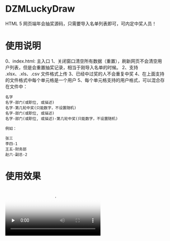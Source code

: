 # DZMLuckyDraw

HTML 5 网页端年会抽奖源码，只需要导入名单列表即可，可内定中奖人员！

# 使用说明

  0、index.html: 主入口
  1、关闭窗口清空所有数据（重置），刷新网页不会清空用户列表，但是会重置抽奖记录，相当于刚导入名单的时候。
  2、支持 .xlsx、.xls、.csv 文件格式上传
  3、已经中过奖的人不会重复中奖
  4、在上面支持的文件格式中每个单元格是一个用户
  5、每个单元格支持的用户格式，可以混合存在文件中：

    名字
    名字-部门(或职位, 或描述)
    名字-第几轮中奖(只能数字，不设置随机)
    名字-部门(或职位, 或描述)
    名字-部门(或职位, 或描述)-第几轮中奖(只能数字，不设置随机)

    例如：
    
    张三
    李四-1
    王五-财务部
    赵六-副总-2

# 使用效果

<video id="video" controls="" preload="none" poster="http://media.w3.org/2010/05/sintel/poster.png">
  <source id="mp4" src="http://media.w3.org/2010/05/sintel/trailer.mp4" type="video/mp4">
  <source id="webm" src="http://media.w3.org/2010/05/sintel/trailer.webm" type="video/webm">
  <source id="ogv" src="http://media.w3.org/2010/05/sintel/trailer.ogv" type="video/ogg">
  <p>Your user agent does not support the HTML5 Video element.</p>
</video>

  
